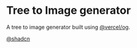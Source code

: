 # Tree to Image generator

A tree to image generator built using [@vercel/og](https://vercel.com/docs/concepts/functions/edge-functions/og-image-generation).

[@shadcn](https://twitter.com/shadcn)
